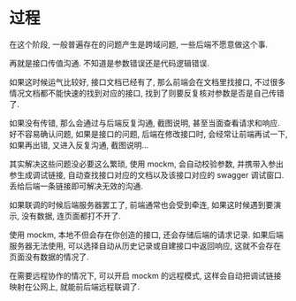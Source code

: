 # 过程
在这个阶段, 一般普遍存在的问题产生是跨域问题, 一些后端不愿意做这个事.  
  
再就是接口传值沟通. 不知道是参数错误还是代码逻辑错误.   
  
如果这时候运气比较好, 接口文档已经有了, 那么前端会在文档里找接口, 不过很多情况文档都不能快速的找到对应的接口, 找到了则要反复核对参数是否是自己传错了.  
  
如果没有传错, 那么会通过与后端反复沟通, 截图说明, 甚至当面查看请求和响应. 好不容易确认问题, 如果是接口的问题, 后端在修改接口时, 会经常让前端再试一下, 如果再出错, 又进入反复沟通, 截图说明...  
  
其实解决这些问题没必要这么繁琐, 使用 mockm, 会自动校验参数, 并携带入参出参生成调试链接, 自动查找接口对应的文档以及该接口对应的 swagger 调试窗口. 丢给后端一条链接即可解决无效的沟通.  
  
如果联调的时候后端服务器罢工了, 前端通常也会受到牵连, 如果这时候遇到要演示, 没有数据, 连页面都打不开了.  
  
使用 mockm, 本地不但会存在你创造的接口, 还会存储后端的请求记录. 如果后端服务器无法使用, 可以选择自动从历史记录或自建接口中返回响应, 这就不会存在页面没有数据的情况了.  
  
在需要远程协作的情况下, 可以开启 mockm 的远程模式, 这样会自动把调试链接映射在公网上, 就能前后端远程联调了.  
